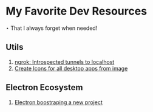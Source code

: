 # My Favorite Dev Resources
⋆ That I always forget when needed!

## Utils
1. [ngrok: Introspected tunnels to localhost](https://github.com/inconshreveable/ngrok)
2. [Create Icons for all desktop apps from image](https://iconverticons.com/online/)

## Electron Ecosystem
1. [Electron boostraping a new project](https://github.com/electron-userland/electron-forge)

